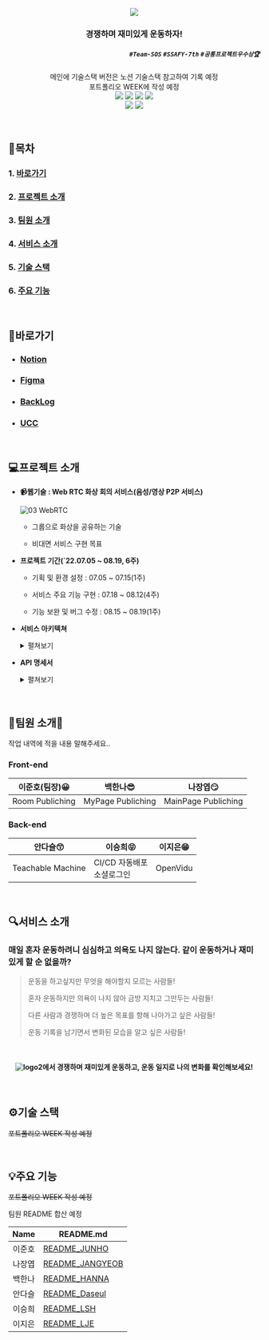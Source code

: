 <p align='center'>

<img src="https://user-images.githubusercontent.com/97590478/187493258-6063297f-eb46-4e18-9d46-4ba01c94dcf2.png">

</p>

<div align="center">
<h3>경쟁하며 재미있게 운동하자!</h3>
</div>

<div align="right">

##### `#Team-SOS` `#SSAFY-7th` `#공통프로젝트우수상🏆`

</div>

<p align='center'>
  메인에 기술스택 버전은 노션 기술스택 참고하여 기록 예정
  <br>
  포트폴리오 WEEK에 작성 예정
  <br>
  <img src='https://img.shields.io/badge/Vue 3-v5.0.8-4FC08D?logo=Vue.js'/>
  <img src='https://img.shields.io/badge/Node.js-v16.16.0-339933?logo=Node.js'/>
  <img src='https://img.shields.io/badge/Bootstrap 5-v5.1.3-7952B3?logo=Bootstrap'/>
  <img src='https://img.shields.io/badge/Axios-v0.27.2-5A29E4?logo=Axios'/>
  <br>
  <img src='https://img.shields.io/badge/socket.io-v4.4.1-white?logo=Socket.io'/>
  <img src='https://img.shields.io/badge/SpringBoot-v2.7.3-6DB33F?logo=Spring Boot'/>
</p>


<br/>

## 📑목차

### 1. [바로가기](#바로가기)

### 2. [프로젝트 소개](#프로젝트-소개)

### 3. [팀원 소개](#팀원-소개)

### 4. [서비스 소개](#서비스-소개)

### 5. [기술 스택](#기술-스택)

### 6. [주요 기능](#주요-기능)

<br/>

## 📌바로가기

- ### [Notion](https://accidental-postage-c1a.notion.site/b0b199be57cb420ebeac62701a6c6a59)

- ### [Figma](https://www.figma.com/file/g2NqVsk5UqVBHffBCQx57k/%23%EC%98%A4%EC%9A%B4%EC%99%84)

- ### [BackLog](https://docs.google.com/spreadsheets/d/1_KuUt-lWmpVXjOUEKBBDwU7gy_asq3R9DwP5InF-u7Y/edit?usp=sharing)

- ### [UCC](https://www.youtube.com/watch?v=gIxsl6bg5dI)

<br/>

## 💻프로젝트 소개

- **📹웹기술 : Web RTC 화상 회의 서비스(음성/영상 P2P 서비스)**
  
  ![03  WebRTC](https://user-images.githubusercontent.com/97590478/187497538-0e2c0d41-c4ee-438a-9743-24e71bda630a.jpg)
  
  - 그룹으로 화상을 공유하는 기술
  
  - 비대면 서비스 구현 목표

- **프로젝트 기간(`22.07.05 ~ 08.19, 6주)**
  
  - 기획 및 환경 설정 : 07.05 ~ 07.15(1주)
  
  - 서비스 주요 기능 구현 : 07.18 ~ 08.12(4주)
  
  - 기능 보완 및 버그 수정 : 08.15 ~ 08.19(1주)

- **서비스 아키텍쳐**
  
  <div>
    <details markdown="1">
    <summary>펼쳐보기</summary>
  
    ![서비스아키텍쳐2](https://user-images.githubusercontent.com/97590478/187509621-aadc6010-13c2-4dfa-aab4-19da3ffa9c77.png)
  
  </details>
  </div>

- **API 명세서**
  
  <div>
    <details markdown="1">
    <summary>펼쳐보기</summary>
  
    ![Swagger](https://user-images.githubusercontent.com/97590478/187509820-e23402ab-69ca-40c1-a862-5c89d1fb3fdd.png)
  
    [Swagger](https://i7c202.p.ssafy.io:8282/swagger-ui/index.html#/meeting-room-controller)로 이동
  
  </details>
  </div>

<br/>

## 🧑팀원 소개👩

작업 내역에 적을 내용 말해주세요..

### Front-end

| <img title="" src="https://user-images.githubusercontent.com/97590478/187514521-02903d44-4264-4a31-abc2-0072a1bf03f4.jpg" alt="">**<div align="center">이준호(팀장)😀</div>** | <img title="" src="https://user-images.githubusercontent.com/97590478/187514533-43924ea8-a3fa-4d94-95f6-baa6d97b0d3c.jpeg" alt="">**<div align="center">백한나😎</div>** | <img title="" src="https://user-images.githubusercontent.com/97590478/187514542-49a62b50-b1b9-439f-896f-8535b461579b.jpeg" alt="">**<div align="center">나장엽😏</div>** |
| ------------------------------------------------------------------------------------------------------------------------------------------------------------------------ | --------------------------------------------------------------------------------------------------------------------------------------------------------------------- | --------------------------------------------------------------------------------------------------------------------------------------------------------------------- |
| Room Publiching                                                                                                                                                          | MyPage Publiching                                                                                                                                                     | MainPage Publiching                                                                                                                                                   |

### Back-end

| <img title="" src="https://user-images.githubusercontent.com/97590478/187514529-c13d6cf8-37a9-4526-a7d5-9631562b7307.jpg" alt="">**<div align="center">안다슬😙</div>** | <img title="" src="https://user-images.githubusercontent.com/97590478/187514538-be53a53a-ef4f-4d8a-b20c-01fe31ebafb5.jpg" alt="">**<div align="center">이승희😝</div>** | <img title="" src="https://user-images.githubusercontent.com/97590478/187514544-e64e1654-d1d7-4f42-9e39-8a3602b852e2.png" alt="">**<div align="center">이지은😁</div>** |
| -------------------------------------------------------------------------------------------------------------------------------------------------------------------- | -------------------------------------------------------------------------------------------------------------------------------------------------------------------- | -------------------------------------------------------------------------------------------------------------------------------------------------------------------- |
| Teachable Machine                                                                                                                                                    | CI/CD 자동배포<br/>소셜로그인                                                                                                                                                 | OpenVidu<br/>                                                                                                                                                        |

<br/>

## 🔍서비스 소개

### 매일 혼자 운동하려니 심심하고 의욕도 나지 않는다. 같이 운동하거나 재미있게 할 순 없을까?

> 운동을 하고싶지만 무엇을 해야할지 모르는 사람들!
> 
> 혼자 운동하지만 의욕이 나지 않아 금방 지치고 그만두는 사람들!
> 
> 다른 사람과 경쟁하며 더 높은 목표를 향해 나아가고 싶은 사람들!
> 
> 운동 기록을 남기면서 변화된 모습을 알고 싶은 사람들!

<br/>

<div align="center">

#### ![logo2](https://user-images.githubusercontent.com/97590478/187529361-3e04cd85-d763-48ff-b241-1de12427a5d2.png)에서 경쟁하며 재미있게 운동하고, 운동 일지로 나의 변화를 확인해보세요!

</div>

<br/>

## ⚙기술 스택
~~포트폴리오 WEEK 작성 예정~~

<br/>

## 💡주요 기능

~~포트폴리오 WEEK 작성 예정~~

팀원 README 합산 예정

| <div align="center">Name</div> | <div align="center">README.md</div>                            |
| ----------------------------- | ------------------------------------------------------------ |
| <div align="center">이준호</div>   | [README_JUNHO](https://github.com/owo202/owo/blob/main/README_JUNHO/readme_junho.md) |
| <div align="center">나장엽</div>   | [README_JANGYEOB](https://github.com/owo202/owo/blob/main/README_JANGYEOB.md) |
| <div align="center">백한나</div>   | [README_HANNA](https://github.com/owo202/owo/blob/main/README_Hanna/hanna.md) |
| <div align="center">안다슬</div>   | [README_Daseul](https://github.com/owo202/owo/blob/main/README_Daseul.md) |
| <div align="center">이승희</div>   | [README_LSH](https://github.com/owo202/owo/blob/main/READ_ME_LSH.md) |
| <div align="center">이지은</div>   | [README_LJE](https://github.com/owo202/owo/blob/main/README_LJE.md) |

<br/>
